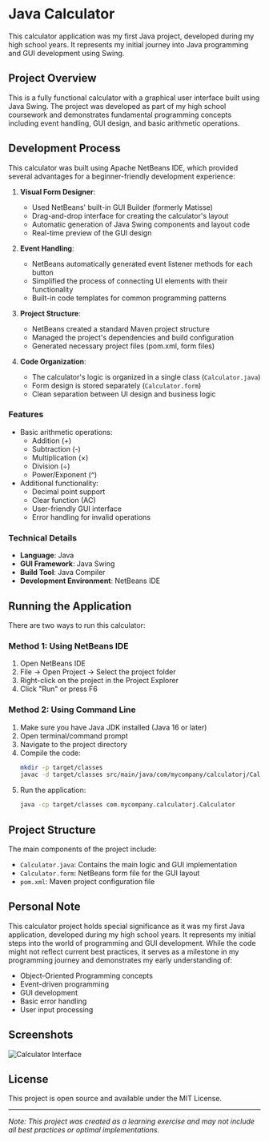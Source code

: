 # Java Calculator

This calculator application was my first Java project, developed during my high school years. It represents my initial journey into Java programming and GUI development using Swing.

## Project Overview

This is a fully functional calculator with a graphical user interface built using Java Swing. The project was developed as part of my high school coursework and demonstrates fundamental programming concepts including event handling, GUI design, and basic arithmetic operations.

## Development Process

This calculator was built using Apache NetBeans IDE, which provided several advantages for a beginner-friendly development experience:

1. **Visual Form Designer**: 
   - Used NetBeans' built-in GUI Builder (formerly Matisse)
   - Drag-and-drop interface for creating the calculator's layout
   - Automatic generation of Java Swing components and layout code
   - Real-time preview of the GUI design

2. **Event Handling**:
   - NetBeans automatically generated event listener methods for each button
   - Simplified the process of connecting UI elements with their functionality
   - Built-in code templates for common programming patterns

3. **Project Structure**:
   - NetBeans created a standard Maven project structure
   - Managed the project's dependencies and build configuration
   - Generated necessary project files (pom.xml, form files)

4. **Code Organization**:
   - The calculator's logic is organized in a single class (`Calculator.java`)
   - Form design is stored separately (`Calculator.form`)
   - Clean separation between UI design and business logic

### Features

- Basic arithmetic operations:
  - Addition (+)
  - Subtraction (-)
  - Multiplication (×)
  - Division (÷)
  - Power/Exponent (^)
- Additional functionality:
  - Decimal point support
  - Clear function (AC)
  - User-friendly GUI interface
  - Error handling for invalid operations

### Technical Details

- **Language**: Java
- **GUI Framework**: Java Swing
- **Build Tool**: Java Compiler
- **Development Environment**: NetBeans IDE

## Running the Application

There are two ways to run this calculator:

### Method 1: Using NetBeans IDE
1. Open NetBeans IDE
2. File -> Open Project -> Select the project folder
3. Right-click on the project in the Project Explorer
4. Click "Run" or press F6

### Method 2: Using Command Line
1. Make sure you have Java JDK installed (Java 16 or later)
2. Open terminal/command prompt
3. Navigate to the project directory
4. Compile the code:
   ```bash
   mkdir -p target/classes
   javac -d target/classes src/main/java/com/mycompany/calculatorj/Calculator.java
   ```
5. Run the application:
   ```bash
   java -cp target/classes com.mycompany.calculatorj.Calculator
   ```

## Project Structure

The main components of the project include:
- `Calculator.java`: Contains the main logic and GUI implementation
- `Calculator.form`: NetBeans form file for the GUI layout
- `pom.xml`: Maven project configuration file

## Personal Note

This calculator project holds special significance as it was my first Java application, developed during my high school years. It represents my initial steps into the world of programming and GUI development. While the code might not reflect current best practices, it serves as a milestone in my programming journey and demonstrates my early understanding of:

- Object-Oriented Programming concepts
- Event-driven programming
- GUI development
- Basic error handling
- User input processing

## Screenshots

![Calculator Interface](Screenshot%202025-05-28%20at%201.50.47%20PM.png)

## License

This project is open source and available under the MIT License.

---
*Note: This project was created as a learning exercise and may not include all best practices or optimal implementations.* 